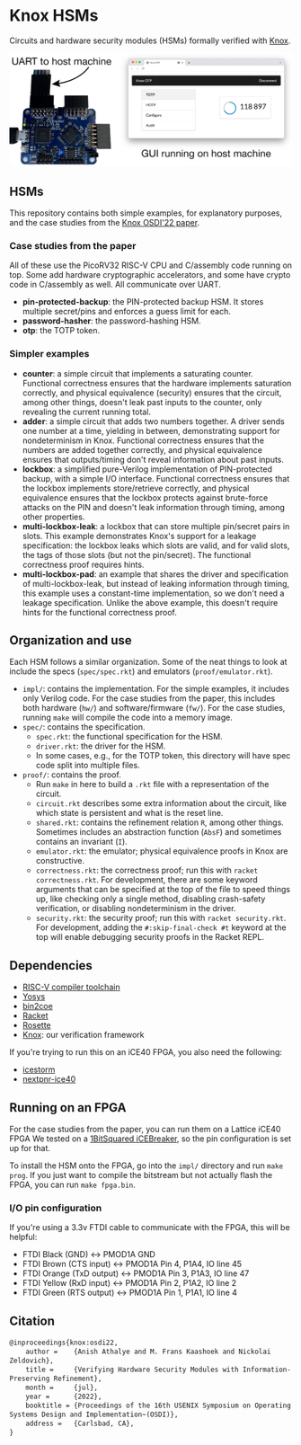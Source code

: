 # Knox HSMs

Circuits and hardware security modules (HSMs) formally verified with [Knox].

![TOTP token demo, running on iCEBreaker FPGA](https://raw.githubusercontent.com/anishathalye/assets/master/knox-hsm/demo.png)

## HSMs

This repository contains both simple examples, for explanatory purposes, and
the case studies from the [Knox OSDI'22 paper][paper].

### Case studies from the paper

All of these use the PicoRV32 RISC-V CPU and C/assembly code running on top.
Some add hardware cryptographic accelerators, and some have crypto code in
C/assembly as well. All communicate over UART.

- **pin-protected-backup**: the PIN-protected backup HSM. It stores multiple
  secret/pins and enforces a guess limit for each.
- **password-hasher**: the password-hashing HSM.
- **otp**: the TOTP token.

### Simpler examples

- **counter**: a simple circuit that implements a saturating counter.
  Functional correctness ensures that the hardware implements saturation
  correctly, and physical equivalence (security) ensures that the circuit,
  among other things, doesn't leak past inputs to the counter, only revealing
  the current running total.
- **adder**: a simple circuit that adds two numbers together. A driver sends
  one number at a time, yielding in between, demonstrating support for
  nondeterminism in Knox. Functional correctness ensures that the numbers are
  added together correctly, and physical equivalence ensures that
  outputs/timing don't reveal information about past inputs.
- **lockbox**: a simplified pure-Verilog implementation of PIN-protected
  backup, with a simple I/O interface. Functional correctness ensures that the
  lockbox implements store/retrieve correctly, and physical equivalence ensures
  that the lockbox protects against brute-force attacks on the PIN and doesn't
  leak information through timing, among other properties.
- **multi-lockbox-leak**: a lockbox that can store multiple pin/secret pairs in
  slots. This example demonstrates Knox's support for a leakage specification:
  the lockbox leaks which slots are valid, and for valid slots, the tags of
  those slots (but not the pin/secret). The functional correctness proof
  requires hints.
- **multi-lockbox-pad**: an example that shares the driver and specification of
  multi-lockbox-leak, but instead of leaking information through timing, this
  example uses a constant-time implementation, so we don't need a leakage
  specification. Unlike the above example, this doesn't require hints for the
  functional correctness proof.

## Organization and use

Each HSM follows a similar organization. Some of the neat things to look at
include the specs (`spec/spec.rkt`) and emulators (`proof/emulator.rkt`).

- `impl/`: contains the implementation. For the simple examples, it includes
  only Verilog code. For the case studies from the paper, this includes both
  hardware (`hw/`) and software/firmware (`fw/`). For the case studies, running
  `make` will compile the code into a memory image.
- `spec/`: contains the specification.
    - `spec.rkt`: the functional specification for the HSM.
    - `driver.rkt`: the driver for the HSM.
    - In some cases, e.g., for the TOTP token, this directory will have spec
      code split into multiple files.
- `proof/`: contains the proof.
    - Run `make` in here to build a `.rkt` file with a representation of the
      circuit.
    - `circuit.rkt` describes some extra information about the circuit, like
      which state is persistent and what is the reset line.
    - `shared.rkt`: contains the refinement relation `R`, among other things.
      Sometimes includes an abstraction function (`AbsF`) and sometimes
      contains an invariant (`I`).
    - `emulator.rkt`: the emulator; physical equivalence proofs in Knox are
      constructive.
    - `correctness.rkt`: the correctness proof; run this with
      `racket correctness.rkt`. For development, there are some keyword
      arguments that can be specified at the top of the file to speed things
      up, like checking only a single method, disabling crash-safety
      verification, or disabling nondeterminism in the driver.
    - `security.rkt`: the security proof; run this with `racket security.rkt`.
      For development, adding the `#:skip-final-check #t` keyword at the top
      will enable debugging security proofs in the Racket REPL.

## Dependencies

- [RISC-V compiler toolchain]
- [Yosys]
- [bin2coe]
- [Racket]
- [Rosette]
- [Knox]: our verification framework

If you're trying to run this on an iCE40 FPGA, you also need the following:

- [icestorm]
- [nextpnr-ice40]

## Running on an FPGA

For the case studies from the paper, you can run them on a Lattice iCE40 FPGA
We tested on a [1BitSquared iCEBreaker][iCEBreaker], so the pin configuration
is set up for that.

To install the HSM onto the FPGA, go into the `impl/` directory and run `make
prog`. If you just want to compile the bitstream but not actually flash the
FPGA, you can run `make fpga.bin`.

### I/O pin configuration

If you're using a 3.3v FTDI cable to communicate with the FPGA, this will be
helpful:

- FTDI Black (GND) <-> PMOD1A GND
- FTDI Brown (CTS input) <-> PMOD1A Pin 4, P1A4, IO line 45
- FTDI Orange (TxD output) <-> PMOD1A Pin 3, P1A3, IO line 47
- FTDI Yellow (RxD input) <-> PMOD1A Pin 2, P1A2, IO line 2
- FTDI Green (RTS output) <-> PMOD1A Pin 1, P1A1, IO line 4

## Citation

```
@inproceedings{knox:osdi22,
    author =    {Anish Athalye and M. Frans Kaashoek and Nickolai Zeldovich},
    title =     {Verifying Hardware Security Modules with Information-Preserving Refinement},
    month =     {jul},
    year =      {2022},
    booktitle = {Proceedings of the 16th USENIX Symposium on Operating Systems Design and Implementation~(OSDI)},
    address =   {Carlsbad, CA},
}
```

[Knox]: https://github.com/anishathalye/knox
[paper]: https://pdos.csail.mit.edu/papers/knox:osdi22.pdf
[RISC-V compiler toolchain]: https://github.com/riscv/riscv-gnu-toolchain
[Yosys]: https://github.com/YosysHQ/yosys
[Racket]: https://racket-lang.org/
[Rosette]: https://github.com/emina/rosette
[bin2coe]: https://github.com/anishathalye/bin2coe
[icestorm]: https://github.com/YosysHQ/icestorm
[nextpnr-ice40]: https://github.com/YosysHQ/nextpnr
[iCEBreaker]: https://1bitsquared.com/products/icebreaker
